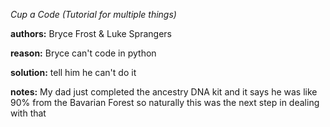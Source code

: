_Cup a Code (Tutorial for multiple things)_

**authors:** Bryce Frost & Luke Sprangers

**reason:** Bryce can't code in python

**solution:** tell him he can't do it


**notes:** My dad just completed the ancestry DNA kit and it says he was like 90% from the Bavarian Forest so naturally this was the next step in dealing with that